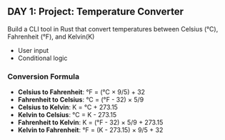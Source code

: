## DAY 1: Project: Temperature Converter
Build a CLI tool in Rust that convert temperatures between Celsius (°C), Fahrenheit (°F), and Kelvin(K)

- User input
- Conditional logic

### Conversion Formula
- **Celsius to Fahrenheit**: °F = (°C × 9/5) + 32
- **Fahrenheit to Celsius**: °C = (°F - 32) × 5/9
- **Celsius to Kelvin**: K = °C + 273.15
- **Kelvin to Celsius**: °C = K - 273.15
- **Fahrenheit to Kelvin**: K = (°F - 32) × 5/9 + 273.15
- **Kelvin to Fahrenheit**: °F = (K - 273.15) × 9/5 + 32